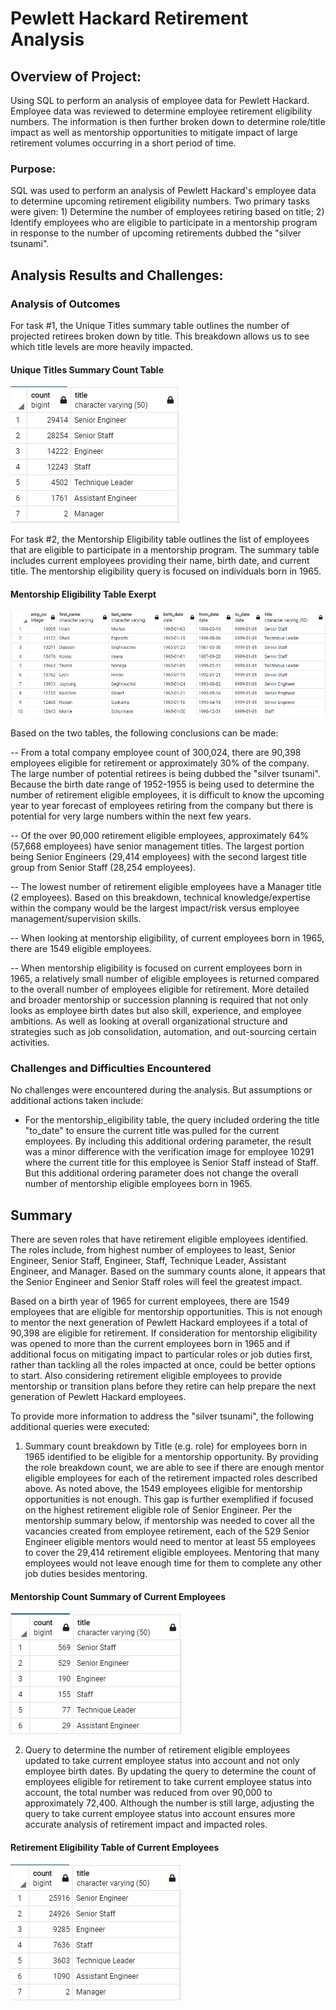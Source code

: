 # Pewlett Hackard Retirement Analysis

## Overview of Project:

Using SQL to perform an analysis of employee data for Pewlett Hackard.  Employee data was reviewed to determine employee retirement eligibility numbers.  The information is then further broken down to determine role/title impact as well as mentorship opportunities to mitigate impact of large retirement volumes occurring in a short period of time.

### Purpose:

SQL was used to perform an analysis of Pewlett Hackard's employee data to determine upcoming retirement eligibility numbers.  Two primary tasks were given: 1) Determine the number of employees retiring based on title; 2) Identify employees who are eligible to participate in a mentorship program in response to the number of upcoming retirements dubbed the "silver tsunami".  

## Analysis Results and Challenges:

### Analysis of Outcomes 

For task #1, the Unique Titles summary table outlines the number of projected retirees broken down by title.  This breakdown allows us to see which title levels are more heavily impacted.

#### Unique Titles Summary Count Table
![](images/retiring_titles.png)
    
For task #2, the Mentorship Eligibility table outlines the list of employees that are eligible to participate in a mentorship program.  The summary table includes current employees providing their name, birth date, and current title.  The mentorship eligibility query is focused on individuals born in 1965.

#### Mentorship Eligibility Table Exerpt
![](images/mentorship_eligibility.png)

Based on the two tables, the following conclusions can be made:

-- From a total company employee count of 300,024, there are 90,398 employees eligible for retirement or approximately 30% of the company.  The large number of potential retirees is being dubbed the "silver tsunami".  Because the birth date range of 1952-1955 is being used to determine the number of retirement eligible employees, it is difficult to know the upcoming year to year forecast of employees retiring from the company but there is potential for very large numbers within the next few years.

-- Of the over 90,000 retirement eligible employees, approximately 64% (57,668 employees) have senior management titles.  The largest portion being Senior Engineers (29,414 employees) with the second largest title group from Senior Staff (28,254 employees).

-- The lowest number of retirement eligible employees have a Manager title (2 employees).  Based on this breakdown, technical knowledge/expertise within the company would be the largest impact/risk versus employee management/supervision skills.

-- When looking at mentorship eligibility, of current employees born in 1965, there are 1549 eligible employees.  

-- When mentorship eligibility is focused on current employees born in 1965, a relatively small number of eligible employees is returned compared to the overall number of employees eligible for retirement.  More detailed and broader mentorship or succession planning is required that not only looks as employee birth dates but also skill, experience, and employee ambitions.  As well as looking at overall organizational structure and strategies such as job consolidation, automation, and out-sourcing certain activities.


### Challenges and Difficulties Encountered

No challenges were encountered during the analysis. But assumptions or additional actions taken include:

* For the mentorship_eligibility table, the query included ordering the title "to_date" to ensure the current title was pulled for the current employees.  By including this additional ordering parameter, the result was a minor difference with the verification image for employee 10291 where the current title for this employee is Senior Staff instead of Staff.  But this additional ordering parameter does not change the overall number of mentorship eligible employees born in 1965.


## Summary

There are seven roles that have retirement eligible employees identified.  The roles include, from highest number of employees to least, Senior Engineer, Senior Staff, Engineer, Staff, Technique Leader, Assistant Engineer, and Manager.  Based on the summary counts alone, it appears that the Senior Engineer and Senior Staff roles will feel the greatest impact.

Based on a birth year of 1965 for current employees, there are 1549 employees that are eligible for mentorship opportunities.  This is not enough to mentor the next generation of Pewlett Hackard employees if a total of 90,398 are eligible for retirement.  If consideration for mentorship eligibility was opened to more than the current employees born in 1965 and if additional focus on mitigating impact to particular roles or job duties first, rather than tackling all the roles impacted at once, could be better options to start.  Also considering retirement eligible employees to provide mentorship or transition plans before they retire can help prepare the next generation of Pewlett Hackard employees.

To provide more information to address the "silver tsunami", the following additional queries were executed:

1) Summary count breakdown by Title (e.g. role) for employees born in 1965 identified to be eligible for a mentorship opportunity.  By providing the role breakdown count, we are able to see if there are enough mentor eligible employees for each of the retirement impacted roles described above.  As noted above, the 1549 employees eligible for mentorship opportunities is not enough.  This gap is further exemplified if focused on the highest retirement eligible role of Senior Engineer.  Per the mentorship summary below, if mentorship was needed to cover all the vacancies created from employee retirement, each of the 529 Senior Engineer eligible mentors would need to mentor at least 55 employees to cover the 29,414 retirement eligible employees.  Mentoring that many employees would not leave enough time for them to complete any other job duties besides mentoring.

#### Mentorship Count Summary of Current Employees
![](images/mentorship_titles.png)


2) Query to determine the number of retirement eligible employees updated to take current employee status into account and not only employee birth dates.  By updating the query to determine the count of employees eligible for retirement to take current employee status into account, the total number was reduced from over 90,000 to approximately 72,400.  Although the number is still large, adjusting the query to take current employee status into account ensures more accurate analysis of retirement impact and impacted roles.
 
#### Retirement Eligibility Table of Current Employees
![](images/unique_retirement_current.png)
